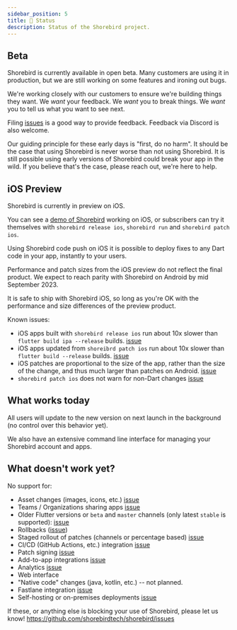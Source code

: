 ```yaml
---
sidebar_position: 5
title: 👷 Status
description: Status of the Shorebird project.
---
```


## Beta

Shorebird is currently available in open beta. Many customers are using it in
production, but we are still working on some features and ironing out bugs.

We're working closely with our customers to ensure we're building things
they want. We _want_ your feedback. We _want_ you to
break things. We _want_ you to tell us what you want to see next.

Filing [issues](https://github.com/shorebirdtech/shorebird/issues) is a good way
to provide feedback. Feedback via Discord is also welcome.

Our guiding principle for these early days is "first, do no harm". It should be
the case that using Shorebird is never worse than not using Shorebird. It is
still possible using early versions of Shorebird could break your app in the
wild. If you believe that's the case, please reach out, we're here to help.

## iOS Preview

Shorebird is currently in preview on iOS.

You can see a [demo of Shorebird](https://www.youtube.com/watch?v=7KDgFvdogsE)
working on iOS, or subscribers can try it themselves with
`shorebird release ios`, `shorebird run` and `shorebird patch ios`.

Using Shorebird code push on iOS it is possible to deploy fixes to any Dart
code in your app, instantly to your users.

Performance and patch sizes from the iOS preview do not reflect the final
product. We expect to reach parity with Shorebird on Android by mid September 2023.

It is safe to ship with Shorebird iOS, so long as you're OK with the performance
and size differences of the preview product.

Known issues:

- iOS apps built with `shorebird release ios` run about 10x slower than
  `flutter build ipa --release` builds.
  [issue](https://github.com/shorebirdtech/shorebird/issues/673)
- iOS apps updated from `shoreibrd patch ios` run about 10x slower than
  `flutter build --release` builds.
  [issue](https://github.com/shorebirdtech/shorebird/issues/674)
- iOS patches are proportional to the size of the app, rather than the size of
  the change, and thus much larger than patches on Android.
  [issue](https://github.com/shorebirdtech/shorebird/issues/675)
- `shorebird patch ios` does not warn for non-Dart changes
  [issue](https://github.com/shorebirdtech/shorebird/issues/679)

## What works today

All users will update to the new version on next launch in the background
(no control over this behavior yet).

We also have an extensive command line interface for managing your Shorebird
account and apps.

## What doesn't work yet?

No support for:

- Asset changes (images, icons, etc.) [issue](https://github.com/shorebirdtech/shorebird/issues/318)
- Teams / Organizations sharing apps [issue](https://github.com/shorebirdtech/shorebird/issues/216)
- Older Flutter versions or `beta` and `master` channels (only latest `stable` is supported): [issue](https://github.com/shorebirdtech/shorebird/issues/472)
- Rollbacks ([issue](https://github.com/shorebirdtech/shorebird/issues/126))
- Staged rollout of patches (channels or percentage based) [issue](https://github.com/shorebirdtech/shorebird/issues/110)
- CI/CD (GitHub Actions, etc.) integration [issue](https://github.com/shorebirdtech/shorebird/issues/484)
- Patch signing [issue](https://github.com/shorebirdtech/shorebird/issues/112)
- Add-to-app integrations [issue](https://github.com/shorebirdtech/shorebird/issues/480)
- Analytics [issue](https://github.com/shorebirdtech/shorebird/issues/197)
- Web interface
- "Native code" changes (java, kotlin, etc.) -- not planned.
- Fastlane integration [issue](https://github.com/shorebirdtech/shorebird/issues/257)
- Self-hosting or on-premises deployments [issue](https://github.com/shorebirdtech/shorebird/issues/485)

If these, or anything else is blocking your use of Shorebird, please let us know!
https://github.com/shorebirdtech/shorebird/issues
